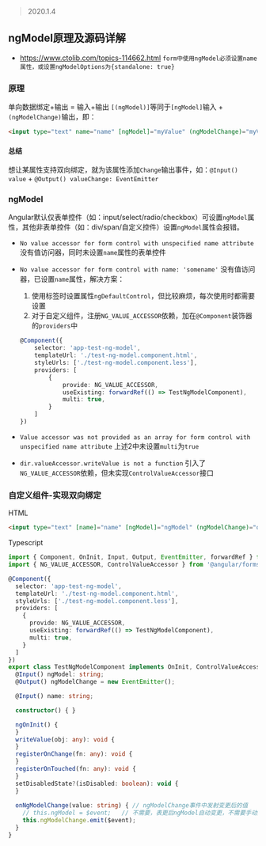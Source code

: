 > 2020.1.4
## ngModel原理及源码详解
* https://www.ctolib.com/topics-114662.html
`form中使用ngModel必须设置name属性，或设置ngModelOptions为{standalone: true}`


### 原理
单向数据绑定+输出 = 输入+输出
`[(ngModel)]`等同于`[ngModel]`输入 + `(ngModelChange)`输出，即：
```html
<input type="text" name="name" [ngModel]="myValue" (ngModelChange)="myValue=$event">
```
#### 总结
想让某属性支持双向绑定，就为该属性添加`Change`输出事件，如：`@Input() value` + `@Output() valueChange: EventEmitter`

### ngModel
Angular默认仅表单控件（如：input/select/radio/checkbox）可设置`ngModel`属性，其他非表单控件（如：div/span/自定义控件）设置`ngModel`属性会报错。
* `No value accessor for form control with unspecified name attribute`
    没有值访问器，同时未设置`name`属性的表单控件

* `No value accessor for form control with name: 'somename'`
    没有值访问器，已设置`name`属性，解决方案：
    1. 使用标签时设置属性`ngDefaultControl`，但比较麻烦，每次使用时都需要设置
    2. 对于自定义组件，注册`NG_VALUE_ACCESSOR`依赖，加在`@Component`装饰器的`providers`中
    ```typescript
    @Component({
        selector: 'app-test-ng-model',
        templateUrl: './test-ng-model.component.html',
        styleUrls: ['./test-ng-model.component.less'],
        providers: [
            {
                provide: NG_VALUE_ACCESSOR,
                useExisting: forwardRef(() => TestNgModelComponent),    // 组件类名
                multi: true,
            }
        ]
    })
    ```
* `Value accessor was not provided as an array for form control with unspecified name attribute`
上述2中未设置`multi`为`true`

* `dir.valueAccessor.writeValue is not a function`
引入了`NG_VALUE_ACCESSOR`依赖，但未实现`ControlValueAccessor`接口

### 自定义组件-实现双向绑定
HTML
```html
<input type="text" [name]="name" [ngModel]="ngModel" (ngModelChange)="onNgModelChange($event)">
```
Typescript
```typescript
import { Component, OnInit, Input, Output, EventEmitter, forwardRef } from '@angular/core';
import { NG_VALUE_ACCESSOR, ControlValueAccessor } from '@angular/forms';

@Component({
  selector: 'app-test-ng-model',
  templateUrl: './test-ng-model.component.html',
  styleUrls: ['./test-ng-model.component.less'],
  providers: [
    {
      provide: NG_VALUE_ACCESSOR,
      useExisting: forwardRef(() => TestNgModelComponent),
      multi: true,
    }
  ]
})
export class TestNgModelComponent implements OnInit, ControlValueAccessor {
  @Input() ngModel: string;
  @Output() ngModelChange = new EventEmitter();

  @Input() name: string;

  constructor() { }

  ngOnInit() {
  }
  writeValue(obj: any): void {
  }
  registerOnChange(fn: any): void {
  }
  registerOnTouched(fn: any): void {
  }
  setDisabledState?(isDisabled: boolean): void {
  }
  
  onNgModelChange(value: string) { // ngModelChange事件中发射变更后的值
    // this.ngModel = $event;   // 不需要，表更后ngModel自动变更，不需要手动赋值，暂不清楚原理
    this.ngModelChange.emit($event);
  }
}
```
